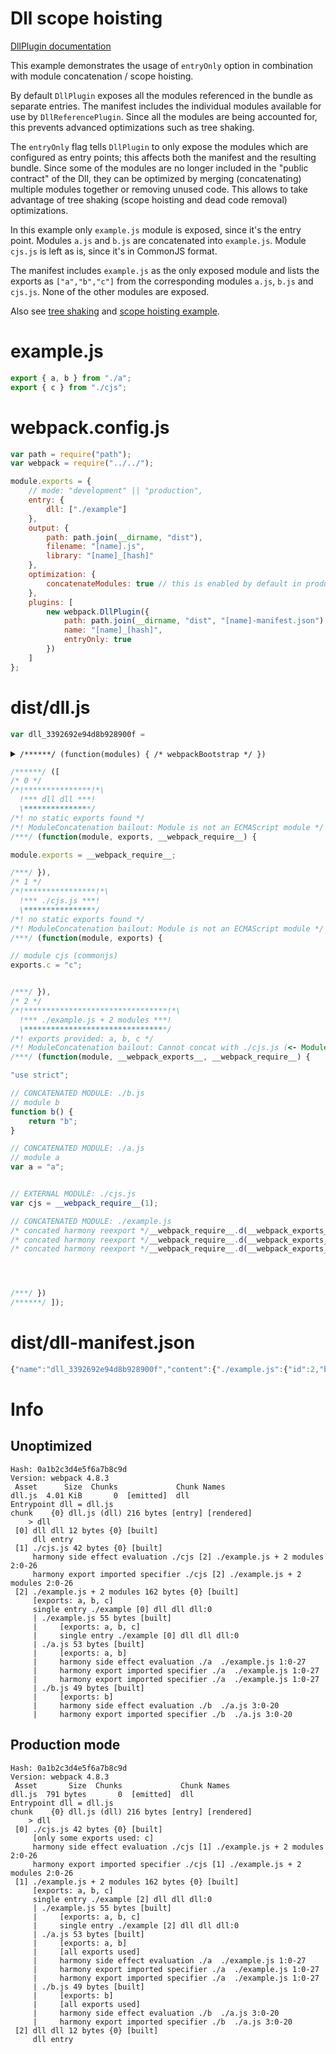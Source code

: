 # Dll scope hoisting

[DllPlugin documentation](https://webpack.js.org/plugins/dll-plugin)

This example demonstrates the usage of `entryOnly` option in combination with module concatenation / scope hoisting.

By default `DllPlugin` exposes all the modules referenced in the bundle as separate entries.
The manifest includes the individual modules available for use by `DllReferencePlugin`.
Since all the modules are being accounted for, this prevents advanced optimizations such as tree shaking.

The `entryOnly` flag tells `DllPlugin` to only expose the modules which are configured as entry points;
this affects both the manifest and the resulting bundle.
Since some of the modules are no longer included in the "public contract" of the Dll,
they can be optimized by merging (concatenating) multiple modules together or removing unused code.
This allows to take advantage of tree shaking (scope hoisting and dead code removal) optimizations.

In this example only `example.js` module is exposed, since it's the entry point.
Modules `a.js` and `b.js` are concatenated into `example.js`.
Module `cjs.js` is left as is, since it's in CommonJS format.

The manifest includes `example.js` as the only exposed module and lists the exports as `["a","b","c"]`
from the corresponding modules `a.js`, `b.js` and `cjs.js`. None of the other modules are exposed.

Also see [tree shaking](https://github.com/webpack/webpack/tree/master/examples/harmony-unused)
and [scope hoisting example](https://github.com/webpack/webpack/tree/master/examples/scope-hoisting).


# example.js

``` javascript
export { a, b } from "./a";
export { c } from "./cjs";
```

# webpack.config.js

``` javascript
var path = require("path");
var webpack = require("../../");

module.exports = {
	// mode: "development" || "production",
	entry: {
		dll: ["./example"]
	},
	output: {
		path: path.join(__dirname, "dist"),
		filename: "[name].js",
		library: "[name]_[hash]"
	},
	optimization: {
		concatenateModules: true // this is enabled by default in production mode
	},
	plugins: [
		new webpack.DllPlugin({
			path: path.join(__dirname, "dist", "[name]-manifest.json"),
			name: "[name]_[hash]",
			entryOnly: true
		})
	]
};
```

# dist/dll.js

``` javascript
var dll_3392692e94d8b928900f =
```
<details><summary><code>/******/ (function(modules) { /* webpackBootstrap */ })</code></summary>

``` js
/******/ (function(modules) { // webpackBootstrap
/******/ 	// The module cache
/******/ 	var installedModules = {};
/******/
/******/ 	// The require function
/******/ 	function __webpack_require__(moduleId) {
/******/
/******/ 		// Check if module is in cache
/******/ 		if(installedModules[moduleId]) {
/******/ 			return installedModules[moduleId].exports;
/******/ 		}
/******/ 		// Create a new module (and put it into the cache)
/******/ 		var module = installedModules[moduleId] = {
/******/ 			i: moduleId,
/******/ 			l: false,
/******/ 			exports: {}
/******/ 		};
/******/
/******/ 		// Execute the module function
/******/ 		modules[moduleId].call(module.exports, module, module.exports, __webpack_require__);
/******/
/******/ 		// Flag the module as loaded
/******/ 		module.l = true;
/******/
/******/ 		// Return the exports of the module
/******/ 		return module.exports;
/******/ 	}
/******/
/******/
/******/ 	// expose the modules object (__webpack_modules__)
/******/ 	__webpack_require__.m = modules;
/******/
/******/ 	// expose the module cache
/******/ 	__webpack_require__.c = installedModules;
/******/
/******/ 	// define getter function for harmony exports
/******/ 	__webpack_require__.d = function(exports, name, getter) {
/******/ 		if(!__webpack_require__.o(exports, name)) {
/******/ 			Object.defineProperty(exports, name, {
/******/ 				configurable: false,
/******/ 				enumerable: true,
/******/ 				get: getter
/******/ 			});
/******/ 		}
/******/ 	};
/******/
/******/ 	// define __esModule on exports
/******/ 	__webpack_require__.r = function(exports) {
/******/ 		Object.defineProperty(exports, '__esModule', { value: true });
/******/ 	};
/******/
/******/ 	// getDefaultExport function for compatibility with non-harmony modules
/******/ 	__webpack_require__.n = function(module) {
/******/ 		var getter = module && module.__esModule ?
/******/ 			function getDefault() { return module['default']; } :
/******/ 			function getModuleExports() { return module; };
/******/ 		__webpack_require__.d(getter, 'a', getter);
/******/ 		return getter;
/******/ 	};
/******/
/******/ 	// Object.prototype.hasOwnProperty.call
/******/ 	__webpack_require__.o = function(object, property) { return Object.prototype.hasOwnProperty.call(object, property); };
/******/
/******/ 	// __webpack_public_path__
/******/ 	__webpack_require__.p = "dist/";
/******/
/******/
/******/ 	// Load entry module and return exports
/******/ 	return __webpack_require__(__webpack_require__.s = 0);
/******/ })
/************************************************************************/
```

</details>

``` js
/******/ ([
/* 0 */
/*!***************!*\
  !*** dll dll ***!
  \***************/
/*! no static exports found */
/*! ModuleConcatenation bailout: Module is not an ECMAScript module */
/***/ (function(module, exports, __webpack_require__) {

module.exports = __webpack_require__;

/***/ }),
/* 1 */
/*!****************!*\
  !*** ./cjs.js ***!
  \****************/
/*! no static exports found */
/*! ModuleConcatenation bailout: Module is not an ECMAScript module */
/***/ (function(module, exports) {

// module cjs (commonjs)
exports.c = "c";


/***/ }),
/* 2 */
/*!********************************!*\
  !*** ./example.js + 2 modules ***!
  \********************************/
/*! exports provided: a, b, c */
/*! ModuleConcatenation bailout: Cannot concat with ./cjs.js (<- Module is not an ECMAScript module) */
/***/ (function(module, __webpack_exports__, __webpack_require__) {

"use strict";

// CONCATENATED MODULE: ./b.js
// module b
function b() {
	return "b";
}

// CONCATENATED MODULE: ./a.js
// module a
var a = "a";


// EXTERNAL MODULE: ./cjs.js
var cjs = __webpack_require__(1);

// CONCATENATED MODULE: ./example.js
/* concated harmony reexport */__webpack_require__.d(__webpack_exports__, "a", function() { return a; });
/* concated harmony reexport */__webpack_require__.d(__webpack_exports__, "b", function() { return b; });
/* concated harmony reexport */__webpack_require__.d(__webpack_exports__, "c", function() { return cjs["c"]; });




/***/ })
/******/ ]);
```

# dist/dll-manifest.json

``` javascript
{"name":"dll_3392692e94d8b928900f","content":{"./example.js":{"id":2,"buildMeta":{"exportsType":"namespace","providedExports":["a","b","c"]}}}}
```

# Info

## Unoptimized

```
Hash: 0a1b2c3d4e5f6a7b8c9d
Version: webpack 4.8.3
 Asset      Size  Chunks             Chunk Names
dll.js  4.01 KiB       0  [emitted]  dll
Entrypoint dll = dll.js
chunk    {0} dll.js (dll) 216 bytes [entry] [rendered]
    > dll
 [0] dll dll 12 bytes {0} [built]
     dll entry 
 [1] ./cjs.js 42 bytes {0} [built]
     harmony side effect evaluation ./cjs [2] ./example.js + 2 modules 2:0-26
     harmony export imported specifier ./cjs [2] ./example.js + 2 modules 2:0-26
 [2] ./example.js + 2 modules 162 bytes {0} [built]
     [exports: a, b, c]
     single entry ./example [0] dll dll dll:0
     | ./example.js 55 bytes [built]
     |     [exports: a, b, c]
     |     single entry ./example [0] dll dll dll:0
     | ./a.js 53 bytes [built]
     |     [exports: a, b]
     |     harmony side effect evaluation ./a  ./example.js 1:0-27
     |     harmony export imported specifier ./a  ./example.js 1:0-27
     |     harmony export imported specifier ./a  ./example.js 1:0-27
     | ./b.js 49 bytes [built]
     |     [exports: b]
     |     harmony side effect evaluation ./b  ./a.js 3:0-20
     |     harmony export imported specifier ./b  ./a.js 3:0-20
```

## Production mode

```
Hash: 0a1b2c3d4e5f6a7b8c9d
Version: webpack 4.8.3
 Asset       Size  Chunks             Chunk Names
dll.js  791 bytes       0  [emitted]  dll
Entrypoint dll = dll.js
chunk    {0} dll.js (dll) 216 bytes [entry] [rendered]
    > dll
 [0] ./cjs.js 42 bytes {0} [built]
     [only some exports used: c]
     harmony side effect evaluation ./cjs [1] ./example.js + 2 modules 2:0-26
     harmony export imported specifier ./cjs [1] ./example.js + 2 modules 2:0-26
 [1] ./example.js + 2 modules 162 bytes {0} [built]
     [exports: a, b, c]
     single entry ./example [2] dll dll dll:0
     | ./example.js 55 bytes [built]
     |     [exports: a, b, c]
     |     single entry ./example [2] dll dll dll:0
     | ./a.js 53 bytes [built]
     |     [exports: a, b]
     |     [all exports used]
     |     harmony side effect evaluation ./a  ./example.js 1:0-27
     |     harmony export imported specifier ./a  ./example.js 1:0-27
     |     harmony export imported specifier ./a  ./example.js 1:0-27
     | ./b.js 49 bytes [built]
     |     [exports: b]
     |     [all exports used]
     |     harmony side effect evaluation ./b  ./a.js 3:0-20
     |     harmony export imported specifier ./b  ./a.js 3:0-20
 [2] dll dll 12 bytes {0} [built]
     dll entry 
```
